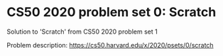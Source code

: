 # CS50 2020 problem set 0: Scratch
Solution to 'Scratch' from CS50 2020 problem set 1

Problem description: https://cs50.harvard.edu/x/2020/psets/0/scratch
